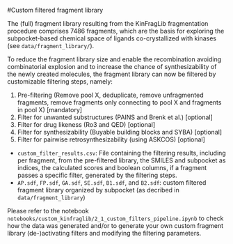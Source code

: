 #Custom filtered fragment library

The (full) fragment library resulting from the KinFragLib fragmentation procedure comprises 7486 fragments, which are the basis for exploring the subpocket-based chemical space of ligands co-crystallized with kinases (see `data/fragment_library/`).

To reduce the fragment library size and enable the recombination avoiding combinatorial explosion and to increase the chance of synthesizability of the newly created molecules, the fragment library can now be filtered by customizable filtering steps, namely:

1. Pre-filtering (Remove pool X, deduplicate, remove unfragmented fragments, remove fragments only connecting to pool X and fragments in pool X) \[mandatory\]
2. Filter for unwanted substructures (PAINS and Brenk et al.) \[optional\]
3. Filter for drug likeness (Ro3 and QED) \[optional\]
4. Filter for synthesizability (Buyable building blocks and SYBA) \[optional\]
5. Filter for pairwise retrosynthesizability (using ASKCOS) \[optional\]

- `custom_filter_results.csv`: File containing the filtering results, including per fragment, from the pre-filtered library, the SMILES and subpocket as indices, the calculated scores and boolean columns, if a fragment passes a specific filter, generated by the filtering steps.
- `AP.sdf`, `FP.sdf`, `GA.sdf`, `SE.sdf`, `B1.sdf`, and `B2.sdf`: custom filtered fragment library organized by subpocket (as decribed in `data/fragment_library`)

Please refer to the notebook `notebooks/custom_kinfraglib/2_1_custom_filters_pipeline.ipynb` to check how the data was generated and/or to generate your own custom fragment library (de-)activating filters and modifying the filtering parameters.

